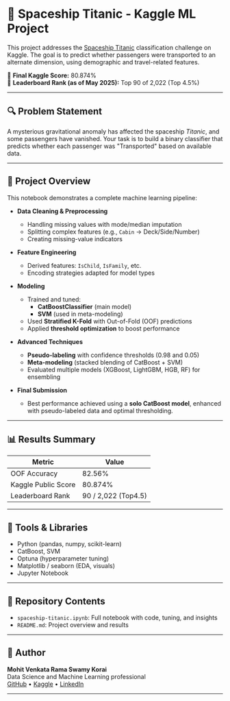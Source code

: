
# 🚀 Spaceship Titanic - Kaggle ML Project

This project addresses the [Spaceship Titanic](https://www.kaggle.com/competitions/spaceship-titanic) classification challenge on Kaggle. The goal is to predict whether passengers were transported to an alternate dimension, using demographic and travel-related features.

🎯 **Final Kaggle Score:** 80.874%  
🏅 **Leaderboard Rank (as of May 2025):** Top 90 of 2,022 (Top 4.5%)

---

## 🔍 Problem Statement

A mysterious gravitational anomaly has affected the spaceship *Titanic*, and some passengers have vanished. Your task is to build a binary classifier that predicts whether each passenger was "Transported" based on available data.

---

## 📂 Project Overview

This notebook demonstrates a complete machine learning pipeline:

- **Data Cleaning & Preprocessing**
  - Handling missing values with mode/median imputation
  - Splitting complex features (e.g., `Cabin` → Deck/Side/Number)
  - Creating missing-value indicators

- **Feature Engineering**
  - Derived features: `IsChild`, `IsFamily`, etc.
  - Encoding strategies adapted for model types

- **Modeling**
  - Trained and tuned:
    - **CatBoostClassifier** (main model)
    - **SVM** (used in meta-modeling)
  - Used **Stratified K-Fold** with Out-of-Fold (OOF) predictions
  - Applied **threshold optimization** to boost performance

- **Advanced Techniques**
  - **Pseudo-labeling** with confidence thresholds (0.98 and 0.05)
  - **Meta-modeling** (stacked blending of CatBoost + SVM)
  - Evaluated multiple models (XGBoost, LightGBM, HGB, RF) for ensembling

- **Final Submission**
  - Best performance achieved using a **solo CatBoost model**, enhanced with pseudo-labeled data and optimal thresholding.

---

## 📊 Results Summary

| Metric              | Value               |
|---------------------|---------------------|
| OOF Accuracy        | 82.56%              |
| Kaggle Public Score | 80.874%             |
| Leaderboard Rank    | 90 / 2,022 (Top4.5) |

---

## 🧰 Tools & Libraries

- Python (pandas, numpy, scikit-learn)
- CatBoost, SVM
- Optuna (hyperparameter tuning)
- Matplotlib / seaborn (EDA, visuals)
- Jupyter Notebook

---

## 📁 Repository Contents

- `spaceship-titanic.ipynb`: Full notebook with code, tuning, and insights
- `README.md`: Project overview and results

---

## 📌 Author

**Mohit Venkata Rama Swamy Korai**  
Data Science and Machine Learning professional  
[GitHub](https://github.com/mohitkorai) • [Kaggle](https://www.kaggle.com/mohitkorai) • [LinkedIn](https://www.linkedin.com/in/venkatasw/)

---


